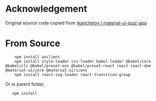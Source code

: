 # Acknowledgement

Original source code copied from [jkanchelov / material-ui-quiz-app](https://github.com/jkanchelov/material-ui-quiz-app)

# From Source

```
    npm install anclient
    npm install style-loader css-loader babel-loader @babel/core @babel/cli @babel/preset-env @babel/preset-react react react-dom @material-ui/core @material-ui/icons
	npm install react-svg-loader react-transition-group
```

Or in parent folder,

```
   npm install
```
